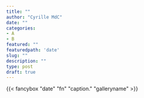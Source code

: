 ```yaml
---
title: ""
author: "Cyrille MdC"
date: ""
categories:
- A
- B
featured: ""
featuredpath: 'date'
slug: ""
description: ""
type: post
draft: true
---
```


{{< fancybox "date" "fn" "caption." "galleryname" >}}

